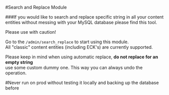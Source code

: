 #Search and Replace Module

###If you would like to search and replace specific string in all your content entities without messing with your MySQL database please find this tool.

Please use with caution!
 
Go to the `/admin/search_replace` to start using this module.  
All "classic" content entities (including ECK's) are currently supported.

Please keep in mind when using automatic replace, **do not replace for an empty string**  
use some custom dummy one. This way you can always undo the operation.

#Never run on prod without testing it locally and backing up the database before
